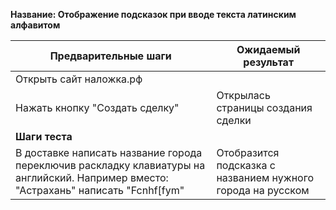 **Название: Отображение подсказок при вводе текста латинским алфавитом** 

**Предварительные шаги** | **Ожидаемый результат** 
--- | ---
 Открыть сайт наложка.рф | 
 Нажать кнопку "Создать сделку" | Открылась страницы создания сделки 
**Шаги теста** | 
В доставке  написать название города переключив раскладку клавиатуры на английский. Например вместо: "Астрахань" написать "Fcnhf[fym" | Отобразится подсказка с названием нужного города на русском
